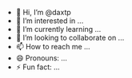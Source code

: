 - 👋 Hi, I’m @daxtp
- 👀 I’m interested in ...
- 🌱 I’m currently learning ...
- 💞️ I’m looking to collaborate on ...
- 📫 How to reach me ...
- 😄 Pronouns: ...
- ⚡ Fun fact: ...

<!---
daxtp/daxtp is a ✨ special ✨ repository because its `README.md` (this file) appears on your GitHub profile.
You can click the Preview link to take a look at your changes.
--->
